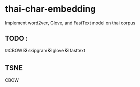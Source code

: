 # thai-char-embedding
Implement word2vec, Glove, and FastText model on thai corpus

## TODO :
☑️CBOW
❎ skipgram
❎ glove
❎ fasttext

## TSNE 
CBOW
